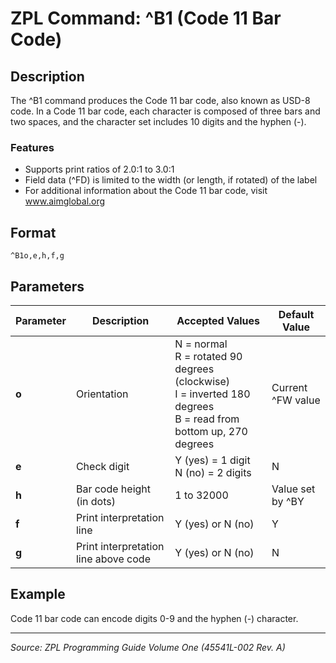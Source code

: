 # ZPL Command: ^B1 (Code 11 Bar Code)

## Description
The ^B1 command produces the Code 11 bar code, also known as USD-8 code. In a Code 11 bar code, each character is composed of three bars and two spaces, and the character set includes 10 digits and the hyphen (-).

### Features
- Supports print ratios of 2.0:1 to 3.0:1
- Field data (^FD) is limited to the width (or length, if rotated) of the label
- For additional information about the Code 11 bar code, visit www.aimglobal.org

## Format
```
^B1o,e,h,f,g
```

## Parameters

| Parameter | Description | Accepted Values | Default Value |
|-----------|-------------|----------------|---------------|
| **o** | Orientation | N = normal<br>R = rotated 90 degrees (clockwise)<br>I = inverted 180 degrees<br>B = read from bottom up, 270 degrees | Current ^FW value |
| **e** | Check digit | Y (yes) = 1 digit<br>N (no) = 2 digits | N |
| **h** | Bar code height (in dots) | 1 to 32000 | Value set by ^BY |
| **f** | Print interpretation line | Y (yes) or N (no) | Y |
| **g** | Print interpretation line above code | Y (yes) or N (no) | N |

## Example
Code 11 bar code can encode digits 0-9 and the hyphen (-) character.

---
*Source: ZPL Programming Guide Volume One (45541L-002 Rev. A)*